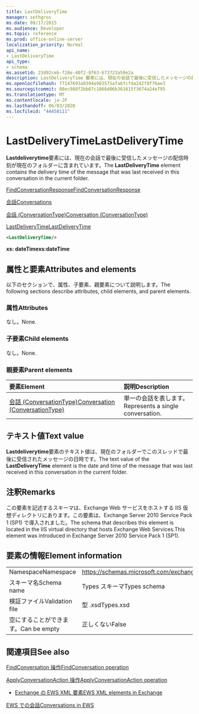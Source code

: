 ```yaml
---
title: LastDeliveryTime
manager: sethgros
ms.date: 09/17/2015
ms.audience: Developer
ms.topic: reference
ms.prod: office-online-server
localization_priority: Normal
api_name:
- LastDeliveryTime
api_type:
- schema
ms.assetid: 23d02ceb-f28e-40f2-8f63-673723a50e2a
description: LastDeliveryTime 要素には、現在の会話で最後に受信したメッセージの配信時刻が現在のフォルダーに含まれています。
ms.openlocfilehash: 77147693a9394e983575afa6fcfda242f8f76ae3
ms.sourcegitcommit: 88ec988f2bb67c1866d06b361615f3674a24e795
ms.translationtype: MT
ms.contentlocale: ja-JP
ms.lasthandoff: 06/03/2020
ms.locfileid: "44458111"
---
```

# <a name="lastdeliverytime"></a><span data-ttu-id="6678e-103">LastDeliveryTime</span><span class="sxs-lookup"><span data-stu-id="6678e-103">LastDeliveryTime</span></span>

<span data-ttu-id="6678e-104">**Lastdeliverytime**要素には、現在の会話で最後に受信したメッセージの配信時刻が現在のフォルダーに含まれています。</span><span class="sxs-lookup"><span data-stu-id="6678e-104">The **LastDeliveryTime** element contains the delivery time of the message that was last received in this conversation in the current folder.</span></span> 
  
[<span data-ttu-id="6678e-105">FindConversationResponse</span><span class="sxs-lookup"><span data-stu-id="6678e-105">FindConversationResponse</span></span>](findconversationresponse.md)
  
[<span data-ttu-id="6678e-106">会話</span><span class="sxs-lookup"><span data-stu-id="6678e-106">Conversations</span></span>](conversations-ex15websvcsotherref.md)
  
[<span data-ttu-id="6678e-107">会話 (ConversationType)</span><span class="sxs-lookup"><span data-stu-id="6678e-107">Conversation (ConversationType)</span></span>](conversation-conversationtype.md)
  
[<span data-ttu-id="6678e-108">LastDeliveryTime</span><span class="sxs-lookup"><span data-stu-id="6678e-108">LastDeliveryTime</span></span>](lastdeliverytime.md)
  
```XML
<LastDeliveryTime/>
```

 <span data-ttu-id="6678e-109">**xs: dateTime**</span><span class="sxs-lookup"><span data-stu-id="6678e-109">**xs:dateTime**</span></span>
## <a name="attributes-and-elements"></a><span data-ttu-id="6678e-110">属性と要素</span><span class="sxs-lookup"><span data-stu-id="6678e-110">Attributes and elements</span></span>

<span data-ttu-id="6678e-111">以下のセクションで、属性、子要素、親要素について説明します。</span><span class="sxs-lookup"><span data-stu-id="6678e-111">The following sections describe attributes, child elements, and parent elements.</span></span>
  
### <a name="attributes"></a><span data-ttu-id="6678e-112">属性</span><span class="sxs-lookup"><span data-stu-id="6678e-112">Attributes</span></span>

<span data-ttu-id="6678e-113">なし。</span><span class="sxs-lookup"><span data-stu-id="6678e-113">None.</span></span>
  
### <a name="child-elements"></a><span data-ttu-id="6678e-114">子要素</span><span class="sxs-lookup"><span data-stu-id="6678e-114">Child elements</span></span>

<span data-ttu-id="6678e-115">なし。</span><span class="sxs-lookup"><span data-stu-id="6678e-115">None.</span></span>
  
### <a name="parent-elements"></a><span data-ttu-id="6678e-116">親要素</span><span class="sxs-lookup"><span data-stu-id="6678e-116">Parent elements</span></span>

|<span data-ttu-id="6678e-117">**要素**</span><span class="sxs-lookup"><span data-stu-id="6678e-117">**Element**</span></span>|<span data-ttu-id="6678e-118">**説明**</span><span class="sxs-lookup"><span data-stu-id="6678e-118">**Description**</span></span>|
|:-----|:-----|
|[<span data-ttu-id="6678e-119">会話 (ConversationType)</span><span class="sxs-lookup"><span data-stu-id="6678e-119">Conversation (ConversationType)</span></span>](conversation-conversationtype.md) <br/> |<span data-ttu-id="6678e-120">単一の会話を表します。</span><span class="sxs-lookup"><span data-stu-id="6678e-120">Represents a single conversation.</span></span>  <br/> |
   
## <a name="text-value"></a><span data-ttu-id="6678e-121">テキスト値</span><span class="sxs-lookup"><span data-stu-id="6678e-121">Text value</span></span>

<span data-ttu-id="6678e-122">**Lastdeliverytime**要素のテキスト値は、現在のフォルダーでこのスレッドで最後に受信されたメッセージの日時です。</span><span class="sxs-lookup"><span data-stu-id="6678e-122">The text value of the **LastDeliveryTime** element is the date and time of the message that was last received in this conversation in the current folder.</span></span> 
  
## <a name="remarks"></a><span data-ttu-id="6678e-123">注釈</span><span class="sxs-lookup"><span data-stu-id="6678e-123">Remarks</span></span>

<span data-ttu-id="6678e-124">この要素を記述するスキーマは、Exchange Web サービスをホストする IIS 仮想ディレクトリにあります。この要素は、Exchange Server 2010 Service Pack 1 (SP1) で導入されました。</span><span class="sxs-lookup"><span data-stu-id="6678e-124">The schema that describes this element is located in the IIS virtual directory that hosts Exchange Web Services.This element was introduced in Exchange Server 2010 Service Pack 1 (SP1).</span></span>
  
## <a name="element-information"></a><span data-ttu-id="6678e-125">要素の情報</span><span class="sxs-lookup"><span data-stu-id="6678e-125">Element information</span></span>

|||
|:-----|:-----|
|<span data-ttu-id="6678e-126">Namespace</span><span class="sxs-lookup"><span data-stu-id="6678e-126">Namespace</span></span>  <br/> |https://schemas.microsoft.com/exchange/services/2006/types  <br/> |
|<span data-ttu-id="6678e-127">スキーマ名</span><span class="sxs-lookup"><span data-stu-id="6678e-127">Schema name</span></span>  <br/> |<span data-ttu-id="6678e-128">Types スキーマ</span><span class="sxs-lookup"><span data-stu-id="6678e-128">Types schema</span></span>  <br/> |
|<span data-ttu-id="6678e-129">検証ファイル</span><span class="sxs-lookup"><span data-stu-id="6678e-129">Validation file</span></span>  <br/> |<span data-ttu-id="6678e-130">型 .xsd</span><span class="sxs-lookup"><span data-stu-id="6678e-130">Types.xsd</span></span>  <br/> |
|<span data-ttu-id="6678e-131">空にすることができます。</span><span class="sxs-lookup"><span data-stu-id="6678e-131">Can be empty</span></span>  <br/> |<span data-ttu-id="6678e-132">正しくない</span><span class="sxs-lookup"><span data-stu-id="6678e-132">False</span></span>  <br/> |
   
## <a name="see-also"></a><span data-ttu-id="6678e-133">関連項目</span><span class="sxs-lookup"><span data-stu-id="6678e-133">See also</span></span>



[<span data-ttu-id="6678e-134">FindConversation 操作</span><span class="sxs-lookup"><span data-stu-id="6678e-134">FindConversation operation</span></span>](findconversation-operation.md)
  
[<span data-ttu-id="6678e-135">ApplyConversationAction 操作</span><span class="sxs-lookup"><span data-stu-id="6678e-135">ApplyConversationAction operation</span></span>](applyconversationaction-operation.md)


- [<span data-ttu-id="6678e-136">Exchange の EWS XML 要素</span><span class="sxs-lookup"><span data-stu-id="6678e-136">EWS XML elements in Exchange</span></span>](ews-xml-elements-in-exchange.md)


[<span data-ttu-id="6678e-137">EWS での会話</span><span class="sxs-lookup"><span data-stu-id="6678e-137">Conversations in EWS</span></span>](https://msdn.microsoft.com/library/91e64629-db6c-4c94-9dcb-d386232e8467%28Office.15%29.aspx)

